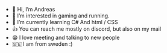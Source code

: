 - 👋 Hi, I’m Andreas
- 👀 I’m interested in gaming and running.
- 🌱 I’m currently learning C# And html / CSS
- 👍 You can reach me mostly on discord, but also on my mail
- 😁 I love meeting and talking to new people
- 🇸🇪 I am from sweden :)
